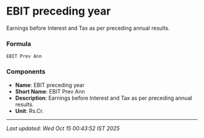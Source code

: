 # EBIT preceding year
Earnings before Interest and Tax as per preceding annual results.

### Formula
```text
EBIT Prev Ann
```


### Components
- **Name**: EBIT preceding year
- **Short Name**: EBIT Prev Ann
- **Description**: Earnings before Interest and Tax as per preceding annual results.
- **Unit**: Rs.Cr.

---
*Last updated: Wed Oct 15 00:43:52 IST 2025*
